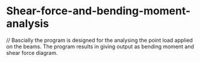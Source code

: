 # Shear-force-and-bending-moment-analysis
// Bascially the program is designed for the analysing the point load applied on the beams.
The program results in giving output as bending moment and shear force diagram.
